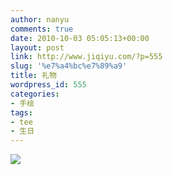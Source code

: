 ```yaml
---
author: nanyu
comments: true
date: 2010-10-03 05:05:13+00:00
layout: post
link: http://www.jiqiyu.com/?p=555
slug: '%e7%a4%bc%e7%89%a9'
title: 礼物
wordpress_id: 555
categories:
- 手绘
tags:
- tee
- 生日
---
```


![](http://www.piguban.com/wp-content/uploads/2010/09/300920103431.jpg)
